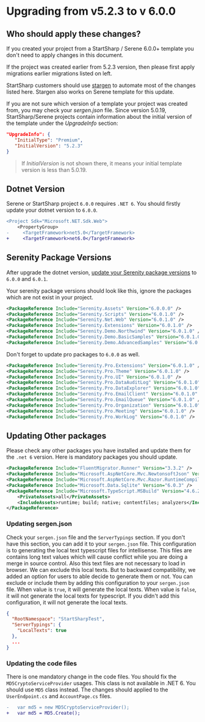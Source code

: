 # Upgrading from v5.2.3 to v 6.0.0

## Who should apply these changes?
If you created your project from a StartSharp / Serene 6.0.0+ template you don't need to apply changes in this document.

If the project was created earlier from 5.2.3 version, then please first apply migrations earlier migrations listed on left.

StartSharp customers should use [stargen](stargen.md) to automate most of the changes listed here.
Stargen also works on Serene template for this update.

If you are not sure which version of a template your project was created from, you may check your *sergen.json* file. Since version 5.0.19, StartSharp/Serene projects contain information about the initial version of the template under the *UpgradeInfo* section:
 
 ```json
"UpgradeInfo": {
    "InitialType": "Premium",
    "InitialVersion": "5.2.3"
}
```

> If *InitialVersion* is not shown there, it means your initial template version is less than 5.0.19.

## Dotnet Version
Serene or StartSharp project `6.0.0` requires `.NET 6`. You should firstly update your dotnet version to `6.0.0`.

```diff
<Project Sdk="Microsoft.NET.Sdk.Web">
    <PropertyGroup>
-     <TargetFramework>net5.0</TargetFramework>
+     <TargetFramework>net6.0</TargetFramework>

```

## Serenity Package Versions
After upgrade the dotnet version, [update your Serenity package versions](README.md) to `6.0.0` and `6.0.1`.

Your serenity package versions should look like this, ignore the packages which are not exist in your project.

```xml
<PackageReference Include="Serenity.Assets" Version="6.0.0.0" />
<PackageReference Include="Serenity.Scripts" Version="6.0.1.0" />
<PackageReference Include="Serenity.Net.Web" Version="6.0.1.0" />
<PackageReference Include="Serenity.Extensions" Version="6.0.1.0" />
<PackageReference Include="Serenity.Demo.Northwind" Version="6.0.1.0" />
<PackageReference Include="Serenity.Demo.BasicSamples" Version="6.0.1.0" />
<PackageReference Include="Serenity.Demo.AdvancedSamples" Version="6.0.1.0" />

```

Don't forget to update pro packages to `6.0.0` as well.

```xml
<PackageReference Include="Serenity.Pro.Extensions" Version="6.0.1.0" />
<PackageReference Include="Serenity.Pro.Theme" Version="6.0.1.0" />
<PackageReference Include="Serenity.Pro.UI" Version="6.0.1.0" />
<PackageReference Include="Serenity.Pro.DataAuditLog" Version="6.0.1.0" />
<PackageReference Include="Serenity.Pro.DataExplorer" Version="6.0.1.0" />
<PackageReference Include="Serenity.Pro.EmailClient" Version="6.0.1.0" />
<PackageReference Include="Serenity.Pro.EmailQueue" Version="6.0.1.0" />
<PackageReference Include="Serenity.Pro.Organization" Version="6.0.1.0" />
<PackageReference Include="Serenity.Pro.Meeting" Version="6.0.1.0" />
<PackageReference Include="Serenity.Pro.WorkLog" Version="6.0.1.0" />
```

## Updating Other packages

Please check any other packages you have installed and update them for the `.net 6` version. Here is mandatory packages you should update.

```xml
<PackageReference Include="FluentMigrator.Runner" Version="3.3.2" />
<PackageReference Include="Microsoft.AspNetCore.Mvc.NewtonsoftJson" Version="6.0.2" />
<PackageReference Include="Microsoft.AspNetCore.Mvc.Razor.RuntimeCompilation" Version="6.0.2" />
<PackageReference Include="Microsoft.Data.Sqlite" Version="6.0.3" />
<PackageReference Include="Microsoft.TypeScript.MSBuild" Version="4.6.2">
    <PrivateAssets>all</PrivateAssets>
    <IncludeAssets>runtime; build; native; contentfiles; analyzers</IncludeAssets>
</PackageReference>
```

### Updating sergen.json

Check your `sergen.json` file and the `ServerTypings` section. If you don't have this section, you can add it to your `sergen.json` file. This configuration is to generating the local text typescript files for intellisense. This files are contains long text values which will cause conflict while you are doing a merge in source control. Also this text files are not necessary to load in browser. We can exclude this local texts. But to backward compatibility, we added an option for users to able decide to generate them or not. You can exclude or include them by adding this configuration to your `sergen.json` file. When value is `true`, it will generate the local texts. When value is `false`, it will not generate the local texts for typescript. If you didn't add this configuration, it will not generate the local texts.

```json
{
  "RootNamespace": "StartSharpTest",
  "ServerTypings": {
    "LocalTexts": true
  },
  ...
}
```

### Updating the code files

There is one mandatory change in the code files. You should fix the `MD5CryptoServiceProvider` usages. This class is not available in .NET 6. You should use `MD5` class instead. The changes should applied to the `UserEndpoint.cs` and `AccountPage.cs` files.

```diff
-   var md5 = new MD5CryptoServiceProvider();
+   var md5 = MD5.Create();
```
